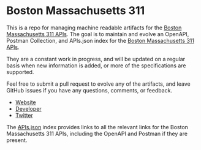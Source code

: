 # Boston Massachusetts 311This is a repo for managing machine readable artifacts for the [Boston Massachusetts 311 APIs](https://www.cityofboston.gov/311/). The goal is to maintain and evolve an OpenAPI, Postman Collection, and APIs.json index for the [Boston Massachusetts 311 APIs](https://www.cityofboston.gov/311/).They are a constant work in progress, and will be updated on a regular basis when new information is added, or more of the specifications are supported.Feel free to submit a pull request to evolve any of the artifacts, and leave GitHub issues if you have any questions, comments, or feedback.- [Website](https://www.cityofboston.gov/311/)- [Developer](https://www.cityofboston.gov/311/)- [Twitter](https://twitter.com/BOS311)The [APIs.json](https://github.com/api-evangelist/boston-massachusetts-311/blob/master/apis.json) index provides links to all the relevant links for the Boston Massachusetts 311 APIs, including the OpenAPI and Postman if they are present.